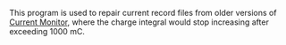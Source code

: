 This program is used to repair current record files from older versions of [Current Monitor](https://github.com/shenmeshisanpao/Current-Monitor "Current Monitor"), where the charge integral would stop increasing after exceeding 1000 mC.
